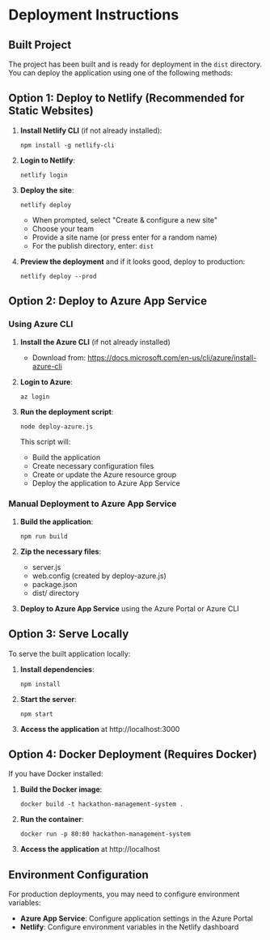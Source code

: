 # Deployment Instructions

## Built Project

The project has been built and is ready for deployment in the `dist` directory. You can deploy the application using one of the following methods:

## Option 1: Deploy to Netlify (Recommended for Static Websites)

1. **Install Netlify CLI** (if not already installed):
   ```
   npm install -g netlify-cli
   ```

2. **Login to Netlify**:
   ```
   netlify login
   ```

3. **Deploy the site**:
   ```
   netlify deploy
   ```
   - When prompted, select "Create & configure a new site"
   - Choose your team
   - Provide a site name (or press enter for a random name)
   - For the publish directory, enter: `dist`

4. **Preview the deployment** and if it looks good, deploy to production:
   ```
   netlify deploy --prod
   ```

## Option 2: Deploy to Azure App Service

### Using Azure CLI

1. **Install the Azure CLI** (if not already installed)
   - Download from: https://docs.microsoft.com/en-us/cli/azure/install-azure-cli

2. **Login to Azure**:
   ```
   az login
   ```

3. **Run the deployment script**:
   ```
   node deploy-azure.js
   ```
   This script will:
   - Build the application
   - Create necessary configuration files
   - Create or update the Azure resource group
   - Deploy the application to Azure App Service

### Manual Deployment to Azure App Service

1. **Build the application**:
   ```
   npm run build
   ```

2. **Zip the necessary files**:
   - server.js
   - web.config (created by deploy-azure.js)
   - package.json
   - dist/ directory

3. **Deploy to Azure App Service** using the Azure Portal or Azure CLI

## Option 3: Serve Locally

To serve the built application locally:

1. **Install dependencies**:
   ```
   npm install
   ```

2. **Start the server**:
   ```
   npm start
   ```

3. **Access the application** at http://localhost:3000

## Option 4: Docker Deployment (Requires Docker)

If you have Docker installed:

1. **Build the Docker image**:
   ```
   docker build -t hackathon-management-system .
   ```

2. **Run the container**:
   ```
   docker run -p 80:80 hackathon-management-system
   ```

3. **Access the application** at http://localhost

## Environment Configuration

For production deployments, you may need to configure environment variables:

- **Azure App Service**: Configure application settings in the Azure Portal
- **Netlify**: Configure environment variables in the Netlify dashboard 